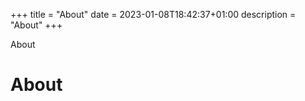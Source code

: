 +++
title = "About"
date = 2023-01-08T18:42:37+01:00
description = "About"
+++

About
<!--more-->

# About
